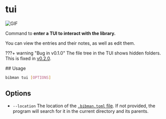 # tui

![GIF](../media/tui.gif)

Command to **enter a TUI to interact with the library.**

You can view the entries and their notes, as well as edit them.

???+ warning "Bug in v0.1.0"
    The file tree in the TUI shows hidden folders. This is fixed in [v0.2.0](../changelog.md#v020).

## Usage

```bash
bibman tui [OPTIONS]
```

## Options

* `--location` The location of the [`.bibman.toml` file](../config-format/index.md). If not provided, the program will search for it in the current directory and its parents.